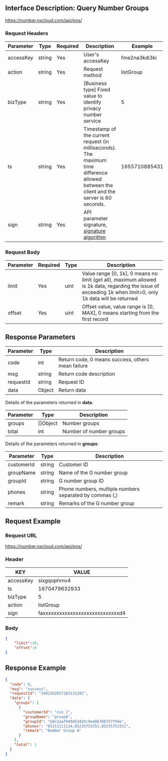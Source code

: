 ## Interface Description: Query Number Groups
https://number.nxcloud.com/api/pns/

### Request Headers

| Parameter  | Type   | Required | Description                                                  | Example       |
| ---------- | ------ | -------- | ------------------------------------------------------------ | ------------- |
| accessKey  | string | Yes      | User's accessKey                                             | fme2na3kdi3ki |
| action     | string | Yes      | Request method                                               | listGroup |
| bizType    | string | Yes      | [Business type] Fixed value to identify privacy number service | 5             |
| ts         | string | Yes      | Timestamp of the current request (in milliseconds). The maximum time difference allowed between the client and the server is 60 seconds. | 1655710885431 |
| sign       | string | Yes      | API parameter signature, [signature algorithm](https://github.com/nxtele/http-api-document/wiki/API%E6%8E%A5%E5%8F%A3%E8%B0%83%E7%94%A8%E7%BA%A6%E5%AE%9A) |               |

### Request Body

| Parameter | Required | Type | Description                                                  |
| --------- | -------- | ---- | ------------------------------------------------------------ |
| limit     | Yes      | uint | Value range [0, 1k], 0 means no limit (get all), maximum allowed is 1k data, regarding the issue of exceeding 1k when limit=0, only 1k data will be returned |
| offset    | Yes      | uint | Offset value, value range is [0, MAX], 0 means starting from the first record |

## Response Parameters

| Parameter  | Type   | Description                  |
| ---------- | ------ | ---------------------------- |
| code       | int    | Return code, 0 means success, others mean failure |
| msg        | string | Return code description      |
| requestId  | string | Request ID                   |
| data       | Object | Return data                  |

Details of the parameters returned in **data**:

| Parameter  | Type     | Description                  |
| ---------- | -------- | ---------------------------- |
| groups     | []Object | Number groups                |
| total      | int      | Number of number groups       |

Details of the parameters returned in **groups**:

| Parameter   | Type   | Description                                                  |
| ----------- | ------ | ------------------------------------------------------------ |
| customerId  | string | Customer ID                                                  |
| groupName   | string | Name of the G number group                                   |
| groupId     | string | G number group ID                                            |
| phones      | string | Phone numbers, multiple numbers separated by commas (,)      |
| remark      | string | Remarks of the G number group                                |



## Request Example

### Request URL
https://number.nxcloud.com/api/pns/

### Header

| KEY       | VALUE                            |
| --------- | -------------------------------- |
| accessKey | sixgqophrnv4                     |
| ts        | 1670479632933                    |
| bizType   | 5                                |
| action    | listGroup |
| sign      | faxxxxxxxxxxxxxxxxxxxxxxxxxxxxd4 |

### Body

```json
{
    "limit":10,
    "offset":0
}
```

## Response Example

```json
{
  "code": 0,
  "msg": "success",
  "requestId": "1602262837283131392",
  "data": {
    "groups": [
      {
        "customerId": "cus_1",
        "groupName": "groupA",
        "groupId": "b8c2aaf940d534d3c9ed8b780757f94e",
        "phones": "85211111114,85235753351,85235753311",
        "remark": "Number Group A"
      }
    ],
    "total": 1
  }
}
```